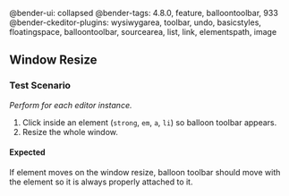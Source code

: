 @bender-ui: collapsed
@bender-tags: 4.8.0, feature, balloontoolbar, 933
@bender-ckeditor-plugins: wysiwygarea, toolbar, undo, basicstyles, floatingspace, balloontoolbar, sourcearea, list, link, elementspath, image

## Window Resize

### Test Scenario

_Perform for each editor instance._

1. Click inside an element (`strong`, `em`, `a`, `li`) so balloon toolbar appears.
2. Resize the whole window.

#### Expected

If element moves on the window resize, balloon toolbar should move with the element so it is always properly attached to it.
